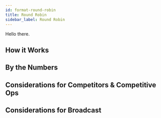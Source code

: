 ```yaml
---
id: format-round-robin
title: Round Robin
sidebar_label: Round Robin
---
```


Hello there.

## How it Works

## By the Numbers

## Considerations for Competitors & Competitive Ops

## Considerations for Broadcast
